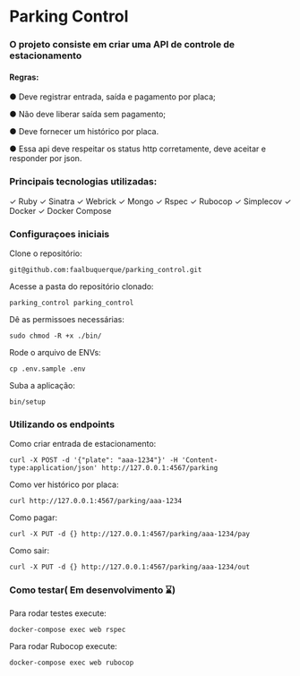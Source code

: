 # Parking Control

### O projeto consiste em criar uma API de controle de estacionamento 


#### Regras:

● Deve registrar entrada, saída e pagamento por placa;

● Não deve liberar saída sem pagamento;

● Deve fornecer um histórico por placa.

● Essa api deve respeitar os status http corretamente, deve aceitar e responder por json.


### Principais tecnologias utilizadas:

✓ Ruby
✓ Sinatra
✓ Webrick
✓ Mongo
✓ Rspec
✓ Rubocop
✓ Simplecov
✓ Docker
✓ Docker Compose

### Configuraçoes iniciais

Clone o repositório:
```
git@github.com:faalbuquerque/parking_control.git
```

Acesse a pasta do repositório clonado:
```
parking_control parking_control
```

Dê as permissoes necessárias:
```
sudo chmod -R +x ./bin/
```

Rode o arquivo de ENVs:
```
cp .env.sample .env
```

Suba a aplicação:
```
bin/setup
```

### Utilizando os endpoints

Como criar entrada de estacionamento:
```
curl -X POST -d '{"plate": "aaa-1234"}' -H 'Content-type:application/json' http://127.0.0.1:4567/parking
```

Como ver histórico por placa:
```
curl http://127.0.0.1:4567/parking/aaa-1234
```

Como pagar:
```
curl -X PUT -d {} http://127.0.0.1:4567/parking/aaa-1234/pay
```

Como sair:
```
curl -X PUT -d {} http://127.0.0.1:4567/parking/aaa-1234/out
```

### Como testar( Em desenvolvimento ⌛)

Para rodar testes execute:
```
docker-compose exec web rspec
```

Para rodar Rubocop execute:
```
docker-compose exec web rubocop
